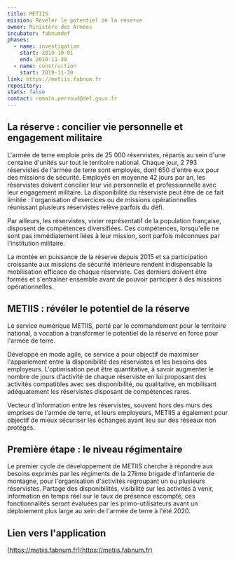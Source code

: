 ```yaml
---
title: METIIS
mission: Révéler le potentiel de la réserve
owner: Ministère des Armées
incubator: fabnumdef
phases:
  - name: investigation
    start: 2019-10-01
    end: 2019-11-30
  - name: construction
    start: 2019-11-30
link: https://metiis.fabnum.fr
repository:
stats: false
contact: romain.perroud@def.gouv.fr
---
```


## La réserve : concilier vie personnelle et engagement militaire

L'armée de terre emploie près de 25 000 réservistes, répartis au sein d'une centaine d'unités sur tout le territoire national. Chaque jour, 2 793 réservistes de l'armée de terre sont employés, dont 650 d'entre eux pour des missions de sécurité. Employés en moyenne 42 jours par an, les réservistes doivent concilier leur vie personnelle et professionnelle avec leur engagement militaire. La disponibilité du réserviste peut être de ce fait limitée : l'organisation d'exercices ou de missions opérationnelles réunissant plusieurs réservistes relève parfois du défi.

Par ailleurs, les réservistes, vivier représentatif de la population française, disposent de compétences diversifiées. Ces compétences, lorsqu'elle ne sont pas immédiatement liées à leur mission, sont parfois méconnues par l'institution militaire.

La montée en puissance de la réserve depuis 2015 et sa participation croissante aux missions de sécurité intérieure rendent indispensable la mobilisation efficace de chaque réserviste. Ces derniers doivent être formés et s'entraîner ensemble avant de pouvoir participer à des missions opérationnelles.

## METIIS : révéler le potentiel de la réserve

Le service numérique METIIS, porté par le commandement pour le territoire national, a vocation a transformer le potentiel de la réserve en force pour l'armée de terre.

Développé en mode agile, ce service a pour objectif de maximiser l'appariement entre la disponibilité des réservistes et les besoins des employeurs. L'optimisation peut être quantitative, à savoir augmenter le nombre de jours d'activité de chaque réserviste en lui proposant des activités compatibles avec ses disponibilité, ou qualitative, en mobilisant adéquatement les réservistes disposant de compétences rares.

Vecteur d'information entre les réservistes, souvent hors des murs des emprises de l'armée de terre, et leurs employeurs, METIIS a également pour objectif de mieux sécuriser les échanges ayant lieu sur des réseaux non protégés.

##  Première étape : le niveau régimentaire

Le premier cycle de développement de METIIS cherche à répondre aux besoins exprimés par les régiments de la 27ème brigade d'infanterie de montagne, pour l'organisation d'activités regroupant un ou plusieurs réservistes. Partage des disponibilités, visibilité sur les activités à venir, information en temps réel sur le taux de présence escompté, ces fonctionnalités seront évaluées par les primo-utilisateurs avant un déploiement plus large au sein de l'armée de terre à l'été 2020.

## Lien vers l'application


[https://metiis.fabnum.fr](https://metiis.fabnum.fr)
